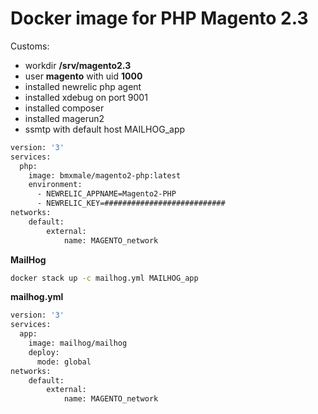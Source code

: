 # Docker image for PHP Magento 2.3

Customs:
- workdir **/srv/magento2.3**
- user **magento** with uid **1000**
- installed newrelic php agent
- installed xdebug on port 9001
- installed composer
- installed magerun2
- ssmtp with default host MAILHOG_app

```bash
version: '3'
services:
  php:
    image: bmxmale/magento2-php:latest
    environment:
      - NEWRELIC_APPNAME=Magento2-PHP
      - NEWRELIC_KEY=###########################
networks:
    default:
        external:
            name: MAGENTO_network
```
**MailHog**

```bash
docker stack up -c mailhog.yml MAILHOG_app
```

**mailhog.yml**

```bash
version: '3'
services:
  app:
    image: mailhog/mailhog
    deploy:
      mode: global
networks:
    default:
        external:
            name: MAGENTO_network
```